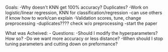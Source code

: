 Goals:
    -Why doesn't KNN get 100% accuracy? Duplicates?
    -Work on logistic/linear regression, KNN for classification/regression
        -can use others if know how to work/can explain
    -Validation scores, tune, change preprocessing
    -duplicates???? check w/o preprocessing
    -start the paper


 What was Acheived:
    -
Questions:
-Should I modify the hyperparameters? How so?
-Do we want more accuracy or less distance?
-When should I stop tuning parameters and cutting down on preformance?
